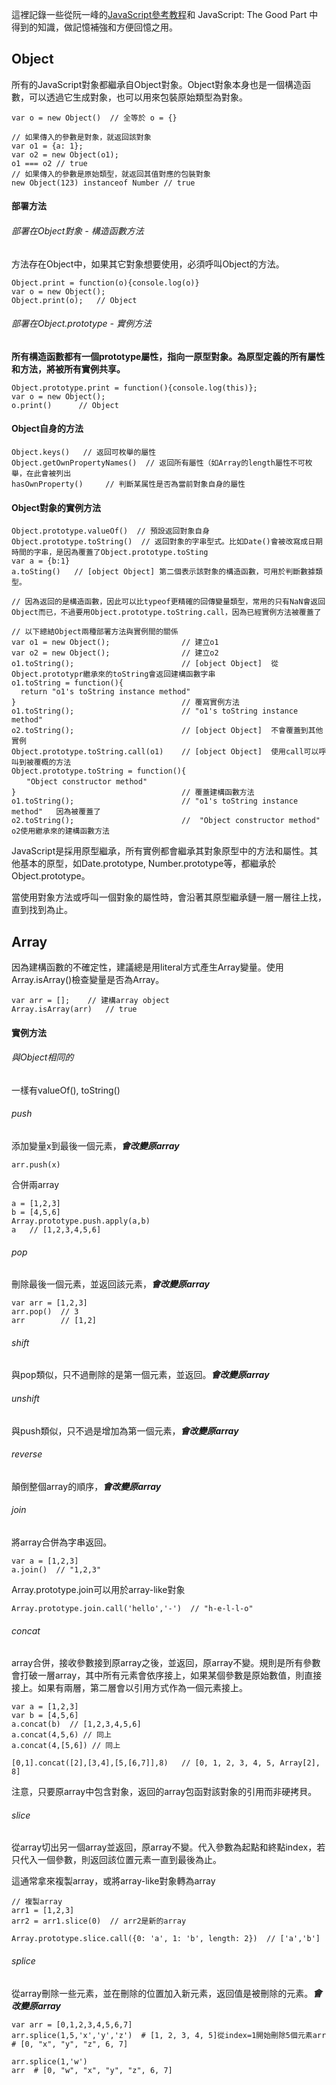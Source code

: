 這裡記錄一些從阮一峰的[JavaScript參考教程](http://javascript.ruanyifeng.com/)和 JavaScript: The Good Part 中得到的知識，做記憶補強和方便回憶之用。

## Object

所有的JavaScript對象都繼承自Object對象。Object對象本身也是一個構造函數，可以透過它生成對象，也可以用來包裝原始類型為對象。

```
var o = new Object()  // 全等於 o = {}

// 如果傳入的參數是對象，就返回該對象
var o1 = {a: 1};
var o2 = new Object(o1);
o1 === o2 // true
// 如果傳入的參數是原始類型，就返回其值對應的包裝對象
new Object(123) instanceof Number // true
```
#### 部署方法

###### 部署在Object對象 - 構造函數方法

方法存在Object中，如果其它對象想要使用，必須呼叫Object的方法。

```
Object.print = function(o){console.log(o)}
var o = new Object();
Object.print(o);   // Object
```

###### 部署在Object.prototype - 實例方法

**所有構造函數都有一個prototype屬性，指向一原型對象。為原型定義的所有屬性和方法，將被所有實例共享。**

```
Object.prototype.print = function(){console.log(this)};
var o = new Object();
o.print()      // Object
```

#### Object自身的方法

```
Object.keys()   // 返回可枚舉的屬性
Object.getOwnPropertyNames()  // 返回所有屬性（如Array的length屬性不可枚舉，在此會被列出
hasOwnProperty()     // 判斷某属性是否為當前對象自身的屬性
```

#### Object對象的實例方法

```
Object.prototype.valueOf()  // 預設返回對象自身
Object.prototype.toString()  // 返回對象的字串型式。比如Date()會被改寫成日期時間的字串，是因為覆蓋了Object.prototype.toSting
var a = {b:1}
a.toSting()   // [object Object] 第二個表示該對象的構造函數，可用於判斷數據類型。

// 因為返回的是構造函數，因此可以比typeof更精確的回傳變量類型，常用的只有NaN會返回Object而已，不過要用Object.prototype.toString.call，因為已經實例方法被覆蓋了

// 以下總結Object兩種部署方法與實例間的關係
var o1 = new Object();                // 建立o1
var o2 = new Object();                // 建立o2
o1.toString();                        // [object Object]  從Object.prototypr繼承來的toString會返回建構函數字串
o1.toString = function(){
  return "o1's toString instance method"
}                                     // 覆寫實例方法
o1.toString();                        // "o1's toString instance method"
o2.toString();                        // [object Object]  不會覆蓋到其他實例
Object.prototype.toString.call(o1)    // [object Object]  使用call可以呼叫到被覆概的方法
Object.prototype.toString = function(){
　　"Object constructor method"
}                                     // 覆蓋建構函數方法
o1.toString();                        // "o1's toString instance method"   因為被覆蓋了
o2.toString();                        //  "Object constructor method"    o2使用繼承來的建構函數方法
```

JavaScript是採用原型繼承，所有實例都會繼承其對象原型中的方法和屬性。其他基本的原型，如Date.prototype, Number.prototype等，都繼承於Object.prototype。

當使用對象方法或呼叫一個對象的屬性時，會沿著其原型繼承鏈一層一層往上找，直到找到為止。

## Array

因為建構函數的不確定性，建議總是用literal方式產生Array變量。使用Array.isArray()檢查變量是否為Array。

```
var arr = [];    // 建構array object
Array.isArray(arr)   // true
```

#### 實例方法

###### 與Object相同的
一樣有valueOf(), toString()

###### push

添加變量x到最後一個元素，***會改變原array***

`arr.push(x)`

合併兩array

```
a = [1,2,3]
b = [4,5,6]
Array.prototype.push.apply(a,b)
a   // [1,2,3,4,5,6]
```

###### pop

刪除最後一個元素，並返回該元素，***會改變原array***

```
var arr = [1,2,3]
arr.pop()  // 3
arr        // [1,2]
```

###### shift

與pop類似，只不過刪除的是第一個元素，並返回。***會改變原array***

###### unshift

與push類似，只不過是增加為第一個元素，***會改變原array***

###### reverse

顛倒整個array的順序，***會改變原array***

###### join
將array合併為字串返回。
```
var a = [1,2,3]
a.join()  // "1,2,3"
```
Array.prototype.join可以用於array-like對象
```
Array.prototype.join.call('hello','-')  // "h-e-l-l-o"
```

###### concat
array合併，接收參數接到原array之後，並返回，原array不變。規則是所有參數會打破一層array，其中所有元素會依序接上，如果某個參數是原始數值，則直接接上。如果有兩層，第二層會以引用方式作為一個元素接上。

```
var a = [1,2,3]
var b = [4,5,6]
a.concat(b)  // [1,2,3,4,5,6]
a.concat(4,5,6) // 同上
a.concat(4,[5,6]) // 同上

[0,1].concat([2],[3,4],[5,[6,7]],8)   // [0, 1, 2, 3, 4, 5, Array[2], 8]
```
注意，只要原array中包含對象，返回的array包函對該對象的引用而非硬拷貝。

###### slice

從array切出另一個array並返回，原array不變。代入參數為起點和終點index，若只代入一個參數，則返回該位置元素一直到最後為止。

這通常拿來複製array，或將array-like對象轉為array

```
// 複製array
arr1 = [1,2,3]
arr2 = arr1.slice(0)  // arr2是新的array

Array.prototype.slice.call({0: 'a', 1: 'b', length: 2})  // ['a','b']
```

###### splice

從array刪除一些元素，並在刪除的位置加入新元素，返回值是被刪除的元素。***會改變原array***

```
var arr = [0,1,2,3,4,5,6,7]
arr.splice(1,5,'x','y','z')  # [1, 2, 3, 4, 5]從index=1開始刪除5個元素arr  # [0, "x", "y", "z", 6, 7]

arr.splice(1,'w')
arr  # [0, "w", "x", "y", "z", 6, 7]
```





